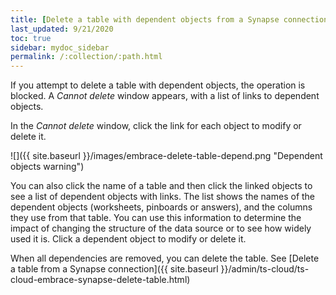 ```yaml
---
title: [Delete a table with dependent objects from a Synapse connection]
last_updated: 9/21/2020
toc: true
sidebar: mydoc_sidebar
permalink: /:collection/:path.html
---
```


If you attempt to delete a table with dependent objects, the operation is blocked. A *Cannot delete* window appears, with a list of links to dependent objects.

In the *Cannot delete* window, click the link for each object to modify or delete it.

![]({{ site.baseurl }}/images/embrace-delete-table-depend.png "Dependent objects warning")

You can also click the name of a table and then click the linked objects to see a list of dependent objects with links. The list shows the names of the dependent objects (worksheets, pinboards or answers), and the columns they use from that table. You can use this information to determine the impact of changing the structure of the data source or to see how widely used it is. Click a dependent object to modify or delete it.

When all dependencies are removed, you can delete the table. See [Delete a table from a Synapse connection]({{ site.baseurl }}/admin/ts-cloud/ts-cloud-embrace-synapse-delete-table.html)
